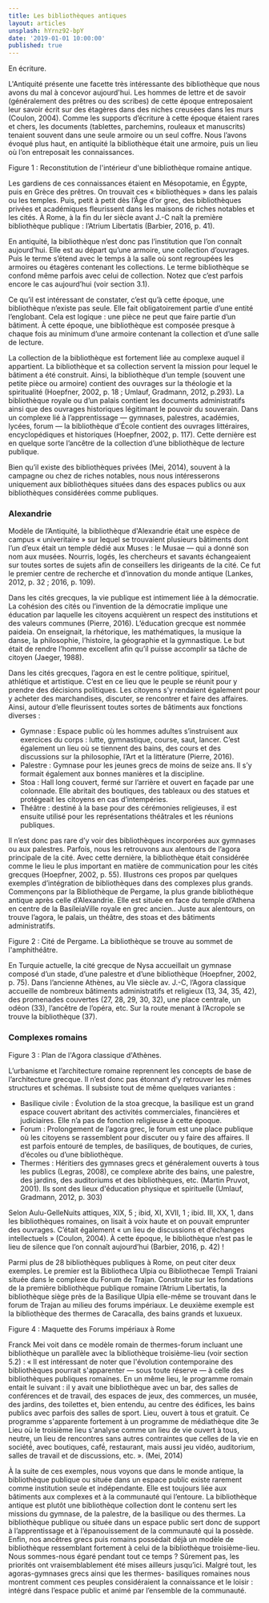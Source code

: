```yaml
---
title: Les bibliothèques antiques
layout: articles
unsplash: hYrnz92-bpY
date: '2019-01-01 10:00:00'
published: true
---
```


En écriture.

L'Antiquité présente une facette très intéressante des bibliothèque que nous avons du mal à concevor aujourd'hui. Les hommes de lettre et de savoir (généralement des prêtres ou des scribes) de cette époque entreposaient leur savoir écrit sur des étagères dans des niches creusées dans les murs (Coulon, 2004). Comme les supports d’écriture à cette époque étaient rares et chers, les documents (tablettes, parchemins, rouleaux et manuscrits) tenaient souvent dans une seule armoire ou un seul coffre. Nous l’avons évoqué plus haut, en antiquité la bibliothèque était une armoire, puis un lieu où l’on entreposait les connaissances.

Figure 1 : Reconstitution de l'intérieur d'une bibliothèque romaine antique.

Les gardiens de ces connaissances étaient en Mésopotamie, en Égypte, puis en Grèce des prêtres. On trouvait ces « bibliothèques » dans les palais ou les temples. Puis, petit à petit dès l’Âge d’or grec, des bibliothèques privées et académiques fleurissent dans les maisons de riches notables et les cités. À Rome, à la fin du Ier siècle avant J.-C naît la première bibliothèque publique : l’Atrium Libertatis (Barbier, 2016, p. 41).

En antiquité, la bibliothèque n’est donc pas l’institution que l’on connaît aujourd’hui. Elle est au départ qu’une armoire, une collection d’ouvrages. Puis le terme s’étend avec le temps à la salle où sont regroupées les armoires ou étagères contenant les collections. Le terme bibliothèque se confond même parfois avec celui de collection. Notez que c’est parfois encore le cas aujourd’hui (voir section 3.1).

Ce qu’il est intéressant de constater, c’est qu’à cette époque, une bibliothèque n’existe pas seule. Elle fait obligatoirement partie d’une entité l’englobant. Cela est logique : une pièce ne peut que faire partie d’un bâtiment. À cette époque, une bibliothèque est composée presque à chaque fois au minimum d’une armoire contenant la collection et d’une salle de lecture.

La collection de la bibliothèque est fortement liée au complexe auquel il appartient. La bibliothèque et sa collection servent la mission pour lequel le bâtiment a été construit. Ainsi, la bibliothèque d’un temple (souvent une petite pièce ou armoire) contient des ouvrages sur la théologie et la spiritualité (Hoepfner, 2002, p. 18 ; Umlauf, Gradmann, 2012, p.293). La bibliothèque royale ou d’un palais contient les documents administratifs ainsi que des ouvrages historiques légitimant le pouvoir du souverain. Dans un complexe lié à l’apprentissage — gymnases, palestres, académies, lycées, forum — la bibliothèque d’École contient des ouvrages littéraires, encyclopédiques et historiques (Hoepfner, 2002, p. 117). Cette dernière est en quelque sorte l’ancêtre de la collection d’une bibliothèque de lecture publique.

Bien qu’il existe des bibliothèques privées (Mei, 2014), souvent à la campagne ou chez de riches notables, nous nous intéresserons uniquement aux bibliothèques situées dans des espaces publics ou aux bibliothèques considérées comme publiques.

### Alexandrie
Modèle de l’Antiquité, la bibliothèque d'Alexandrie était une espèce de campus « univeritaire » sur lequel se trouvaient plusieurs bâtiments dont l’un d’eux était un temple dédié aux Muses : le Musae — qui a donné son nom aux musées. Nourris, logés, les chercheurs et savants échangeaient sur toutes sortes de sujets afin de conseillers les dirigeants de la cité. Ce fut le premier centre de recherche et d’innovation du monde antique (Lankes, 2012, p. 32 ; 2016, p. 109).

Dans les cités grecques, la vie publique est intimement liée à la démocratie. La cohésion des cités ou l’invention de la démocratie implique une éducation par laquelle les citoyens acquièrent un respect des institutions et des valeurs communes (Pierre, 2016). L’éducation grecque est nommée paideia. On enseignait, la rhétorique, les mathématiques, la musique la danse, la philosophie, l’histoire, la géographie et la gymnastique. Le but était de rendre l’homme excellent afin qu’il puisse accomplir sa tâche de citoyen (Jaeger, 1988).

Dans les cités grecques, l’agora en est le centre politique, spirituel, athlétique et artistique. C’est en ce lieu que le peuple se réunit pour y prendre des décisions politiques. Les citoyens s’y rendaient également pour y acheter des marchandises, discuter, se rencontrer et faire des affaires. Ainsi, autour d’elle fleurissent toutes sortes de bâtiments aux fonctions diverses :

* Gymnase : Espace public où les hommes adultes s’instruisent aux exercices du corps : lutte, gymnastique, course, saut, lancer. C’est également un lieu où se tiennent des bains, des cours et des discussions sur la philosophie, l’Art et la littérature (Pierre, 2016).
* Palestre : Gymnase pour les jeunes grecs de moins de seize ans. Il s’y formait également aux bonnes manières et la discipline.
* Stoa : Hall long couvert, fermé sur l’arrière et ouvert en façade par une colonnade. Elle abritait des boutiques, des tableaux ou des statues et protégeait les citoyens en cas d’intempéries.
* Théâtre : destiné à la base pour des cérémonies religieuses, il est ensuite utilisé pour les représentations théâtrales et les réunions publiques.

Il n’est donc pas rare d’y voir des bibliothèques incorporées aux gymnases ou aux palestres. Parfois, nous les retrouvons aux alentours de l’agora principale de la cité. Avec cette dernière, la bibliothèque était considérée comme le lieu le plus important en matière de communication pour les cités grecques (Hoepfner, 2002, p. 55).
Illustrons ces propos par quelques exemples d’intégration de bibliothèques dans des complexes plus grands. Commençons par la Bibliothèque de Pergame, la plus grande bibliothèque antique après celle d’Alexandrie. Elle est située en face du temple d’Athena en centre de la Basíleia<at-note>Ville royale en grec ancien.</at-note>. Juste aux alentours, on trouve l’agora, le palais, un théâtre, des stoas et des bâtiments administratifs.

Figure 2 : Cité de Pergame. La bibliothèque se trouve au sommet de l'amphithéâtre.

En Turquie actuelle, la cité grecque de Nysa accueillait un gymnase composé d’un stade, d’une palestre et d’une bibliothèque (Hoepfner, 2002, p. 75). Dans l’ancienne Athènes, au VIe siècle av. J.-C, l’Agora classique accueille de nombreux bâtiments administratifs et religieux (13, 34, 35, 42), des promenades couvertes (27, 28, 29, 30, 32), une place centrale, un odéon (33), l’ancêtre de l’opéra, etc. Sur la route menant à l’Acropole se trouve la bibliothèque (37).

### Complexes romains
Figure 3 : Plan de l'Agora classique d'Athènes.

 L’urbanisme et l’architecture romaine reprennent les concepts de base de l’architecture grecque. Il n’est donc pas étonnant d’y retrouver les mêmes structures et schémas. Il subsiste tout de même quelques variantes :

* Basilique civile : Évolution de la stoa grecque, la basilique est un grand espace couvert abritant des activités commerciales, financières et judiciaires. Elle n’a pas de fonction religieuse à cette époque.
* Forum : Prolongement de l’agora grec, le forum est une place publique où les citoyens se rassemblent pour discuter ou y faire des affaires. Il est parfois entouré de temples, de basiliques, de boutiques, de curies, d’écoles ou d’une bibliothèque.
* Thermes : Héritiers des gymnases grecs et généralement ouverts à tous les publics (Legras, 2008), ce complexe abrite des bains, une palestre, des jardins, des auditoriums et des bibliothèques, etc. (Martin Pruvot, 2001). Ils sont des lieux d'éducation physique et spirituelle (Umlauf, Gradmann, 2012, p. 303)

Selon Aulu-Gelle<at-note>Nuits attiques, XIX, 5 ; ibid, XI, XVII, 1 ; ibid. III, XX, 1</at-note>, dans les bibliothèques romaines, on lisait à voix haute et on pouvait emprunter des ouvrages. C’était également « un lieu de discussions et d’échanges intellectuels » (Coulon, 2004). À cette époque, le bibliothèque n’est pas le lieu de silence que l’on connaît aujourd’hui (Barbier, 2016, p. 42) !

Parmi plus de 28 bibliothèques publiques à Rome, on peut citer deux exemples. Le premier est la Bibliotheca Ulpia ou Bibliothecae Templi Traiani située dans le complexe du Forum de Trajan. Construite sur les fondations de la première bibliothèque publique romaine l’Atrium Libertatis, la bibliothèque siège près de la Basilique Ulpia elle-même se trouvant dans le forum de Trajan au milieu des forums impériaux. Le deuxième exemple est la bibliothèque des thermes de Caracalla, des bains grands et luxueux.

Figure 4 : Maquette des Forums impériaux à Rome

Franck Mei voit dans ce modèle romain de thermes-forum incluant une bibliothèque un parallèle avec la bibliothèque troisième-lieu (voir section 5.2) :
« Il est intéressant de noter que l'évolution contemporaine des bibliothèques pourrait s'apparenter — sous toute réserve — à celle des bibliothèques publiques romaines. En un même lieu, le programme romain entait le suivant : il y avait une bibliothèque avec un bar, des salles de conférences et de travail, des espaces de jeux, des commerces, un musée, des jardins, des toilettes et, bien entendu, au centre des édifices, les bains publics avec parfois des salles de sport. Lieu, ouvert à tous et gratuit. Ce programme s'apparente fortement à un programme de médiathèque dite 3e Lieu où le troisième lieu s'analyse comme un lieu de vie ouvert à tous, neutre, un lieu de rencontres sans autres contraintes que celles de la vie en société́, avec boutiques, café́, restaurant, mais aussi jeu vidéo, auditorium, salles de travail et de discussions, etc. ». (Mei, 2014)

À la suite de ces exemples, nous voyons que dans le monde antique, la bibliothèque publique ou située dans un espace public existe rarement comme institution seule et indépendante. Elle est toujours liée aux bâtiments aux complexes et à la communauté qui l’entoure. La bibliothèque antique est plutôt une bibliothèque collection dont le contenu sert les missions du gymnase, de la palestre, de la basilique ou des thermes. La bibliothèque publique ou située dans un espace public sert donc de support à l’apprentissage et à l’épanouissement de la communauté qui la possède.
Enfin, nos ancêtres grecs puis romains possédait déjà un modèle de bibliothèque ressemblant fortement à celui de la bibliothèque troisième-lieu. Nous sommes-nous égaré pendant tout ce temps ? Sûrement pas, les priorités ont vraisemblablement été mises ailleurs jusqu’ici. Malgré tout, les agoras-gymnases grecs ainsi que les thermes- basiliques romaines nous montrent comment ces peuples considéraient la connaissance et le loisir : intégré dans l’espace public et animé par l’ensemble de la communauté.
